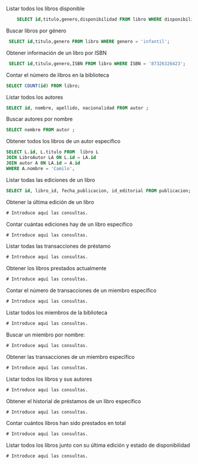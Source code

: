 Listar todos los libros disponible
```sql
    SELECT id,titulo,genero,disponibilidad FROM libro WHERE disponibilidad = 'disponible';
```
Buscar libros por género
```sql
 SELECT id,titulo,genero FROM libro WHERE genero = 'infantil';
```
Obtener información de un libro por ISBN
```sql
 SELECT id,titulo,genero,ISBN FROM libro WHERE ISBN = '87326326423';
```
Contar el número de libros en la biblioteca
```sql
SELECT COUNT(id) FROM libro;
```
Listar todos los autores
```sql
SELECT id, nombre, apellido, nacionalidad FROM autor ;
```
Buscar autores por nombre
```sql
SELECT nombre FROM autor ;
```
Obtener todos los libros de un autor específico
```sql
SELECT L.id, L.titulo FROM  libro L
JOIN LibroAutor LA ON L.id = LA.id
JOIN autor A ON LA.id = A.id
WHERE A.nombre = 'Camilo',
```
Listar todas las ediciones de un libro
```sql
SELECT id, libro_id, fecha_publicacion, id_editorial FROM publicacion;
```
Obtener la última edición de un libro
```sql
# Introduce aquí las consultas.
```
Contar cuántas ediciones hay de un libro específico
```sql
# Introduce aquí las consultas.
```
Listar todas las transacciones de préstamo
```sql
# Introduce aquí las consultas.
```
Obtener los libros prestados actualmente
```sql
# Introduce aquí las consultas.
```
Contar el número de transacciones de un miembro específico
```sql
# Introduce aquí las consultas.
```
Listar todos los miembros de la biblioteca
```sql
# Introduce aquí las consultas.
```
Buscar un miembro por nombre:
```sql
# Introduce aquí las consultas.
```
Obtener las transacciones de un miembro específico
```sql
# Introduce aquí las consultas.
```
Listar todos los libros y sus autores
```sql
# Introduce aquí las consultas.
```
Obtener el historial de préstamos de un libro específico
```sql
# Introduce aquí las consultas.
```
Contar cuántos libros han sido prestados en total
```sql
# Introduce aquí las consultas.
```
Listar todos los libros junto con su última edición y estado de disponibilidad
```sql
# Introduce aquí las consultas.